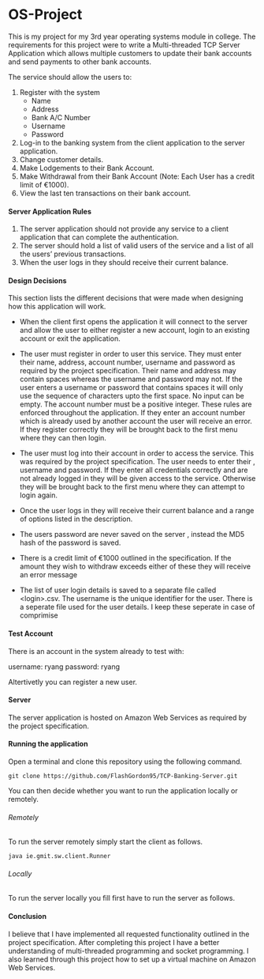 # OS-Project
This is my project for my 3rd year operating systems module in college. The requirements for this project were to write a Multi-threaded TCP Server Application which allows multiple customers to update their bank accounts and send payments to other bank accounts.

The service should allow the users to:

1. Register with the system
	+ Name
	+ Address
	+ Bank A/C Number
	+ Username
	+ Password
2. Log-in to the banking system from the client application to the server application.
3. Change customer details.
4. Make Lodgements to their Bank Account.
5. Make Withdrawal from their Bank Account (Note: Each User has a credit limit of €1000).
6. View the last ten transactions on their bank account.

#### Server Application Rules
1. The server application should not provide any service to a client application that can complete the authentication.
2. The server should hold a list of valid users of the service and a list of all the users’ previous transactions.
3. When the user logs in they should receive their current balance.

#### Design Decisions
This section lists the different decisions that were made when designing how this application will work.

+ When the client first opens the application it will connect to the server and allow the user to either register a new account, login to an existing account or exit the application.

+ The user must register in order to user this service. They must enter their name, address, account number, username and password as required by the project specification. Their name and address may contain spaces whereas the username and password may not. If the user enters a username or password that contains spaces it will only use the sequence of characters upto the first space. No input can be empty. The account number must be a positive integer. These rules are enforced throughout the application. If they enter an account number which is already used by another account the user will receive an error. If they register correctly they will be brought back to the first menu where they can then login.

+ The user must log into their account in order to access the service. This was required by the project specification. The user needs to enter their , username and password. If they enter all credentials correctly and are not already logged in they will be given access to the service. Otherwise they will be brought back to the first menu where they can attempt to login again.

+ Once the user logs in they will receive their current balance and a range of options listed in the description.

+ The users password are never saved on the server , instead the MD5 hash of the password is saved.

+ There is a credit limit of €1000 outlined in the specification. If the amount they wish to withdraw exceeds either of these they will receive an error message

+ The list of user login details is saved to a separate file called &lt;login&gt;.csv.
The username is the unique identifier for the user. There is a seperate file used for the user details. I keep these seperate in case of comprimise
#### Test Account
There is an account in the system already to test with:

username: ryang
password: ryang

Altertivetly you can register a new user.

#### Server
The server application is hosted on Amazon Web Services as required by the project specification.

#### Running the application
Open a terminal and clone this repository using the following command.
```
git clone https://github.com/FlashGordon95/TCP-Banking-Server.git
```

You can then decide whether you want to run the application locally or remotely.

###### Remotely
To run the server remotely simply start the client as follows.
```
java ie.gmit.sw.client.Runner
```

###### Locally
To run the server locally you fill first have to run the server as follows.


#### Conclusion
I believe that I have implemented all requested functionality outlined in the project specification. After completing this project I have a better understanding of multi-threaded programming and socket programming. I also learned through this project how to set up a virtual machine on Amazon Web Services.
